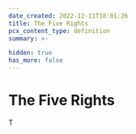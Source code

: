 ```yaml
---
date_created: 2022-12-11T18:01:26
title: The Five Rights
pcx_content_type: definition
summary: >-

hidden: true
has_more: false
---
```


# The Five Rights

T
